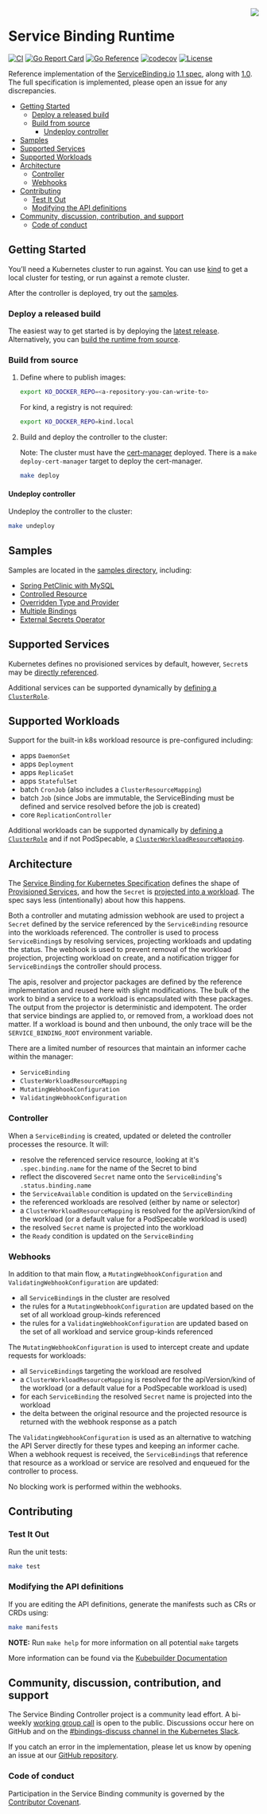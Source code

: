 <img src="https://avatars.githubusercontent.com/u/64096231" align="right" />

# Service Binding Runtime <!-- omit in toc -->

[![CI](https://github.com/servicebinding/runtime/actions/workflows/ci.yaml/badge.svg?branch=main)](https://github.com/servicebinding/runtime/actions/workflows/ci.yaml)
[![Go Report Card](https://goreportcard.com/badge/github.com/servicebinding/runtime)](https://goreportcard.com/report/github.com/servicebinding/runtime)
[![Go Reference](https://pkg.go.dev/badge/github.com/servicebinding/runtime.svg)](https://pkg.go.dev/github.com/servicebinding/runtime)
[![codecov](https://codecov.io/gh/servicebinding/runtime/branch/main/graph/badge.svg?token=D2Hs4MIXBZ)](https://codecov.io/gh/servicebinding/runtime)
[![License](https://img.shields.io/badge/License-Apache%202.0-blue.svg)](https://opensource.org/licenses/Apache-2.0)

Reference implementation of the [ServiceBinding.io](https://servicebinding.io) [1.1 spec](https://servicebinding.io/spec/core/1.1.0/), along with [1.0](https://servicebinding.io/spec/core/1.0.0/). The full specification is implemented, please open an issue for any discrepancies.

- [Getting Started](#getting-started)
  - [Deploy a released build](#deploy-a-released-build)
  - [Build from source](#build-from-source)
    - [Undeploy controller](#undeploy-controller)
- [Samples](#samples)
- [Supported Services](#supported-services)
- [Supported Workloads](#supported-workloads)
- [Architecture](#architecture)
  - [Controller](#controller)
  - [Webhooks](#webhooks)
- [Contributing](#contributing)
  - [Test It Out](#test-it-out)
  - [Modifying the API definitions](#modifying-the-api-definitions)
- [Community, discussion, contribution, and support](#community-discussion-contribution-and-support)
  - [Code of conduct](#code-of-conduct)

## Getting Started

You’ll need a Kubernetes cluster to run against. You can use [kind](https://kind.sigs.k8s.io) to get a local cluster for testing, or run against a remote cluster.

After the controller is deployed, try out the [samples](#samples).

### Deploy a released build

The easiest way to get started is by deploying the [latest release](https://github.com/servicebinding/runtime/releases). Alternatively, you can [build the runtime from source](#build-from-source).

### Build from source

1. Define where to publish images:

   ```sh
   export KO_DOCKER_REPO=<a-repository-you-can-write-to>
   ```

   For kind, a registry is not required:

   ```sh
   export KO_DOCKER_REPO=kind.local
   ```
	
1. Build and deploy the controller to the cluster:

   Note: The cluster must have the [cert-manager](https://cert-manager.io) deployed.  There is a `make deploy-cert-manager` target to deploy the cert-manager.

   ```sh
   make deploy
   ```

#### Undeploy controller
Undeploy the controller to the cluster:

```sh
make undeploy
```

## Samples

Samples are located in the [samples directory](./samples), including:

- [Spring PetClinic with MySQL](./samples/spring-petclinic)
- [Controlled Resource](./samples/controlled-resource)
- [Overridden Type and Provider](./samples/overridden-type-provider)
- [Multiple Bindings](./samples/multi-binding)
- [External Secrets Operator](./samples/external-secrets)

## Supported Services

Kubernetes defines no provisioned services by default, however, `Secret`s may be [directly referenced](https://servicebinding.io/spec/core/1.1.0/#direct-secret-reference).

Additional services can be supported dynamically by [defining a `ClusterRole`](https://servicebinding.io/spec/core/1.1.0/#considerations-for-role-based-access-control-rbac).

## Supported Workloads

Support for the built-in k8s workload resource is pre-configured including:
- apps `DaemonSet`
- apps `Deployment`
- apps `ReplicaSet`
- apps `StatefulSet`
- batch `CronJob` (also includes a `ClusterResourceMapping`)
- batch `Job` (since Jobs are immutable, the ServiceBinding must be defined and service resolved before the job is created)
- core `ReplicationController`

Additional workloads can be supported dynamically by [defining a `ClusterRole`](https://servicebinding.io/spec/core/1.1.0/#considerations-for-role-based-access-control-rbac-1) and if not PodSpecable, a [`ClusterWorkloadResourceMapping`](https://servicebinding.io/spec/core/1.1.0/#workload-resource-mapping).

## Architecture

The [Service Binding for Kubernetes Specification](https://servicebinding.io/spec/core/1.1.0/) defines the shape of [Provisioned Services](https://servicebinding.io/spec/core/1.1.0/#provisioned-service), and how the `Secret` is [projected into a workload](https://servicebinding.io/spec/core/1.1.0/#workload-projection). The spec says less (intentionally) about how this happens.

Both a controller and mutating admission webhook are used to project a `Secret` defined by the service referenced by the `ServiceBinding` resource into the workloads referenced. The controller is used to process `ServiceBinding`s by resolving services, projecting workloads and updating the status. The webhook is used to prevent removal of the workload projection, projecting workload on create, and a notification trigger for `ServiceBinding`s the controller should process.

The apis, resolver and projector packages are defined by the reference implementation and reused here with slight modifications. The bulk of the work to bind a service to a workload is encapsulated with these packages. The output from the projector is deterministic and idempotent. The order that service bindings are applied to, or removed from, a workload does not matter. If a workload is bound and then unbound, the only trace will be the `SERVICE_BINDING_ROOT` environment variable.

There are a limited number of resources that maintain an informer cache within the manager:
- `ServiceBinding`
- `ClusterWorkloadResourceMapping`
- `MutatingWebhookConfiguration`
- `ValidatingWebhookConfiguration`

### Controller

When a `ServiceBinding` is created, updated or deleted the controller processes the resource. It will:
- resolve the referenced service resource, looking at it's `.spec.binding.name` for the name of the Secret to bind
- reflect the discovered `Secret` name onto the `ServiceBinding`'s `.status.binding.name`
- the `ServiceAvailable` condition is updated on the `ServiceBinding`
- the referenced workloads are resolved (either by name or selector)
- a `ClusterWorkloadResourceMapping` is resolved for the apiVersion/kind of the workload (or a default value for a PodSpecable workload is used)
- the resolved `Secret` name is projected into the workload
- the `Ready` condition is updated on the `ServiceBinding`

### Webhooks

In addition to that main flow, a `MutatingWebhookConfiguration` and `ValidatingWebhookConfiguration` are updated:
- all `ServiceBinding`s in the cluster are resolved
- the rules for a `MutatingWebhookConfiguration` are updated based on the set of all workload group-kinds referenced
- the rules for a `ValidatingWebhookConfiguration` are updated based on the set of all workload and service group-kinds referenced

The `MutatingWebhookConfiguration` is used to intercept create and update requests for workloads:
- all `ServiceBinding`s targeting the workload are resolved
- a `ClusterWorkloadResourceMapping` is resolved for the apiVersion/kind of the workload (or a default value for a PodSpecable workload is used)
- for each `ServiceBinding` the resolved `Secret` name is projected into the workload
- the delta between the original resource and the projected resource is returned with the webhook response as a patch

The `ValidatingWebhookConfiguration` is used as an alternative to watching the API Server directly for these types and keeping an informer cache. When a webhook request is received, the `ServiceBinding`s that reference that resource as a workload or service are resolved and enqueued for the controller to process.

No blocking work is performed within the webhooks.

## Contributing

### Test It Out

Run the unit tests:

```sh
make test
```

### Modifying the API definitions
If you are editing the API definitions, generate the manifests such as CRs or CRDs using:

```sh
make manifests
```

**NOTE:** Run `make help` for more information on all potential `make` targets

More information can be found via the [Kubebuilder Documentation](https://book.kubebuilder.io/introduction.html)

## Community, discussion, contribution, and support

The Service Binding Controller project is a community lead effort.
A bi-weekly [working group call][working-group] is open to the public.
Discussions occur here on GitHub and on the [#bindings-discuss channel in the Kubernetes Slack][slack].

If you catch an error in the implementation, please let us know by opening an issue at our
[GitHub repository][repo].

### Code of conduct

Participation in the Service Binding community is governed by the [Contributor Covenant][code-of-conduct].

[working-group]: https://docs.google.com/document/d/1rR0qLpsjU38nRXxeich7F5QUy73RHJ90hnZiFIQ-JJ8/edit#heading=h.ar8ibc31ux6f
[slack]: https://kubernetes.slack.com/archives/C012F2GPMTQ
[repo]: https://github.com/servicebinding/runtime
[code-of-conduct]: ./CODE_OF_CONDUCT.md
